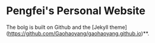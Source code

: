 # Pengfei's Personal Website

The bolg is built on Github and the [Jekyll theme] (https://github.com/Gaohaoyang/gaohaoyang.github.io)**.


